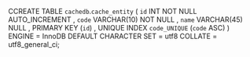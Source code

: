 CCREATE  TABLE `cachedb`.`cache_entity` (
  `id` INT NOT NULL AUTO_INCREMENT ,
  `code` VARCHAR(10) NOT NULL ,
  `name` VARCHAR(45) NULL ,
  PRIMARY KEY (`id`) ,
  UNIQUE INDEX `code_UNIQUE` (`code` ASC) )
ENGINE = InnoDB
DEFAULT CHARACTER SET = utf8
COLLATE = utf8_general_ci;